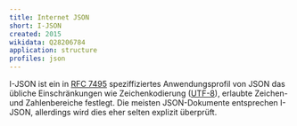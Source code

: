 ```yaml
---
title: Internet JSON
short: I-JSON
created: 2015
wikidata: Q28206784
application: structure
profiles: json
---
```


I-JSON ist ein in [RFC 7495](https://tools.ietf.org/html/rfc7493)
speziffiziertes Anwendungsprofil von JSON das übliche Einschränkungen wie
Zeichenkodierung ([UTF-8](utf-8)), erlaubte Zeichen- und Zahlenbereiche
festlegt. Die meisten JSON-Dokumente entsprechen I-JSON, allerdings wird dies
eher selten explizit überprüft.

